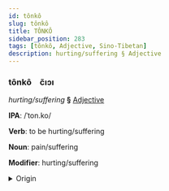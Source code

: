 ```yaml
---
id: tônkô
slug: tônkô
title: TÔNKÔ
sidebar_position: 283
tags: [tônkô, Adjective, Sino-Tibetan]
description: hurting/suffering § Adjective
---
```


### tônkô&emsp;<span kind="abugida">c̃ıɔı</span>

*hurting/suffering* **§** [Adjective](../../tags/Adjective)

**IPA**: /ˈton.ko/

**Verb**: to be hurting/suffering

**Noun**: pain/suffering

**Modifier**: hurting/suffering

<details>
    <summary>Origin</summary>
    Min, Southern 痛苦 thòng-khó͘  /tʰɔŋkʰɔ/<br/>
    <em>Sino-Tibetan Language Family</em>
</details>